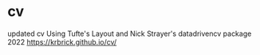 # cv
updated cv
Using Tufte's Layout and Nick Strayer's datadrivencv package
2022
https://krbrick.github.io/cv/
